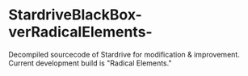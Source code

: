 # StardriveBlackBox-verRadicalElements-
Decompiled sourcecode of Stardrive for modification &amp; improvement. Current development build is "Radical Elements." 
